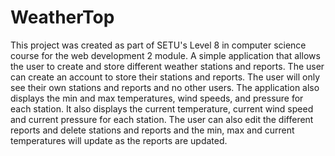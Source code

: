 # WeatherTop

This project was created as part of SETU's Level 8 in computer science course for the web development 2 module.
A simple application that allows the user to create and store different weather stations and reports.
The user can create an account to store their stations and reports. The user will only see their own stations and reports and no other users.
The application also displays the min and max temperatures, wind speeds, and pressure for each station.
It also displays the current temperature, current wind speed and current pressure for each station.
The user can also edit the different reports and delete stations and reports and the min, max and current temperatures will update as the reports are updated.
